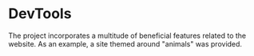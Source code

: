# DevTools
 The project incorporates a multitude of beneficial features related to the website. As an example, a site themed around "animals" was provided.
